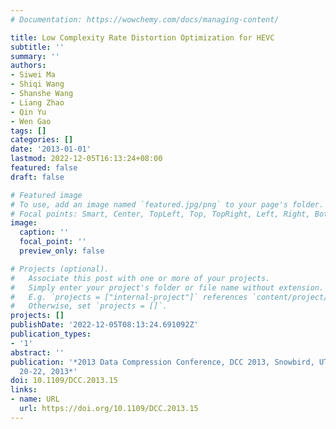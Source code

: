 ```yaml
---
# Documentation: https://wowchemy.com/docs/managing-content/

title: Low Complexity Rate Distortion Optimization for HEVC
subtitle: ''
summary: ''
authors:
- Siwei Ma
- Shiqi Wang
- Shanshe Wang
- Liang Zhao
- Qin Yu
- Wen Gao
tags: []
categories: []
date: '2013-01-01'
lastmod: 2022-12-05T16:13:24+08:00
featured: false
draft: false

# Featured image
# To use, add an image named `featured.jpg/png` to your page's folder.
# Focal points: Smart, Center, TopLeft, Top, TopRight, Left, Right, BottomLeft, Bottom, BottomRight.
image:
  caption: ''
  focal_point: ''
  preview_only: false

# Projects (optional).
#   Associate this post with one or more of your projects.
#   Simply enter your project's folder or file name without extension.
#   E.g. `projects = ["internal-project"]` references `content/project/deep-learning/index.md`.
#   Otherwise, set `projects = []`.
projects: []
publishDate: '2022-12-05T08:13:24.691092Z'
publication_types:
- '1'
abstract: ''
publication: '*2013 Data Compression Conference, DCC 2013, Snowbird, UT, USA, March
  20-22, 2013*'
doi: 10.1109/DCC.2013.15
links:
- name: URL
  url: https://doi.org/10.1109/DCC.2013.15
---
```

